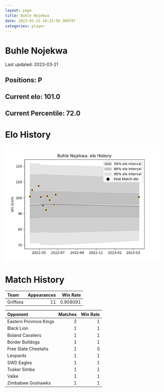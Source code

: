 ```yaml
---  
layout: page  
title: Buhle Nojekwa  
date: 2023-03-21 18:23:56.389797  
categories: player  
---
```

# Buhle Nojekwa


Last updated: 2023-03-21
## Positions: P

## Current elo: 101.0

## Current Percentile: 72.0

# Elo History


![elo history](history_BuhleNojekwa.png)
# Match History


| Team     |   Appearances |   Win Rate |
|:---------|--------------:|-----------:|
| Griffons |            11 |   0.909091 |

| Opponent               |   Matches |   Win Rate |
|:-----------------------|----------:|-----------:|
| Eastern Province Kings |         2 |          1 |
| Black Lion             |         1 |          1 |
| Boland Cavaliers       |         1 |          1 |
| Border Bulldogs        |         1 |          1 |
| Free State Cheetahs    |         1 |          0 |
| Leopards               |         1 |          1 |
| SWD Eagles             |         1 |          1 |
| Tusker Simba           |         1 |          1 |
| Valke                  |         1 |          1 |
| Zimbabwe Goshawks      |         1 |          1 |